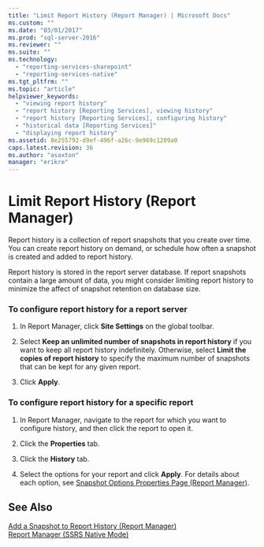 ```yaml
---
title: "Limit Report History (Report Manager) | Microsoft Docs"
ms.custom: ""
ms.date: "03/01/2017"
ms.prod: "sql-server-2016"
ms.reviewer: ""
ms.suite: ""
ms.technology: 
  - "reporting-services-sharepoint"
  - "reporting-services-native"
ms.tgt_pltfrm: ""
ms.topic: "article"
helpviewer_keywords: 
  - "viewing report history"
  - "report history [Reporting Services], viewing history"
  - "report history [Reporting Services], configuring history"
  - "historical data [Reporting Services]"
  - "displaying report history"
ms.assetid: 8e255792-d9ef-496f-a26c-9e969c1209a0
caps.latest.revision: 36
ms.author: "asaxton"
manager: "erikre"
---
```

# Limit Report History (Report Manager)
  Report history is a collection of report snapshots that you create over time. You can create report history on demand, or schedule how often a snapshot is created and added to report history.  
  
 Report history is stored in the report server database. If report snapshots contain a large amount of data, you might consider limiting report history to minimize the affect of snapshot retention on database size.  
  
### To configure report history for a report server  
  
1.  In Report Manager, click **Site Settings** on the global toolbar.  
  
2.  Select **Keep an unlimited number of snapshots in report history** if you want to keep all report history indefinitely. Otherwise, select **Limit the copies of report history** to specify the maximum number of snapshots that can be kept for any given report.  
  
3.  Click **Apply**.  
  
### To configure report history for a specific report  
  
1.  In Report Manager, navigate to the report for which you want to configure history, and then click the report to open it.  
  
2.  Click the **Properties** tab.  
  
3.  Click the **History** tab.  
  
4.  Select the options for your report and click **Apply**. For details about each option, see [Snapshot Options Properties Page &#40;Report Manager&#41;](../../a9retired/snapshot-options-properties-page-report-manager.md).  
  
## See Also  
 [Add a Snapshot to Report History &#40;Report Manager&#41;](../../reporting-services/report-server/add-a-snapshot-to-report-history-report-manager.md)   
 [Report Manager  &#40;SSRS Native Mode&#41;](../../a9retired/report-manager-ssrs-native-mode.md)  
  
  